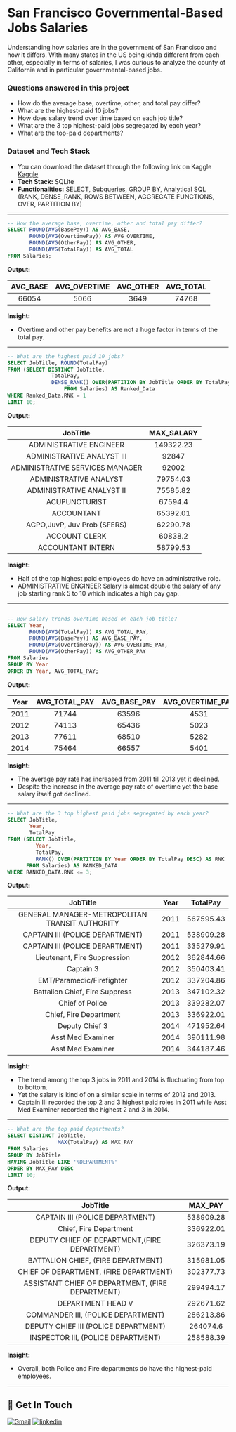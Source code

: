 # San Francisco Governmental-Based Jobs Salaries
Understanding how salaries are in the government of San Francisco and how it differs.
With many states in the US being kinda different from each other, especially in terms of salaries, I was curious to analyze the county of California and in particular governmental-based jobs.


### Questions answered in this project

- How do the average base, overtime, other, and total pay differ?
- What are the highest-paid 10 jobs?
- How does salary trend over time based on each job title?
- What are the 3 top highest-paid jobs segregated by each year?
- What are the top-paid departments?

### Dataset and Tech Stack
- You can download the dataset through the following link on Kaggle
[Kaggle](https://www.kaggle.com/datasets/kaggle/sf-salaries)
- **Tech Stack:** SQLite
- **Functionalities:** SELECT, Subqueries, GROUP BY, Analytical SQL (RANK, DENSE_RANK, ROWS BETWEEN, AGGREGATE FUNCTIONS, OVER, PARTITION BY)

------------------------------------------------------

```sql
-- How the average base, overtime, other and total pay differ?
SELECT ROUND(AVG(BasePay)) AS AVG_BASE,
       ROUND(AVG(OvertimePay)) AS AVG_OVERTIME,
       ROUND(AVG(OtherPay)) AS AVG_OTHER,
       ROUND(AVG(TotalPay)) AS AVG_TOTAL
FROM Salaries;
```
**Output:**

|  AVG_BASE    |  AVG_OVERTIME  |   AVG_OTHER    |   AVG_TOTAL    |
|     :---:    |     :---:      |     :---:      |     :---:      |
| 66054        | 5066           |       3649     |  74768         |

**Insight:**
- Overtime and other pay benefits are not a huge factor in terms of the total pay.

------------------------------------------------------

```sql
-- What are the highest paid 10 jobs?
SELECT JobTitle, ROUND(TotalPay)
FROM (SELECT DISTINCT JobTitle,
		      TotalPay,
		      DENSE_RANK() OVER(PARTITION BY JobTitle ORDER BY TotalPay DESC) AS RNK
    		      FROM Salaries) AS Ranked_Data
WHERE Ranked_Data.RNK = 1
LIMIT 10;
```
**Output:**

|  JobTitle    |  MAX_SALARY    |
|     :---:    |     :---:    |
| ADMINISTRATIVE ENGINEER | 149322.23 |
| ADMINISTRATIVE ANALYST III | 92847 |
| ADMINISTRATIVE SERVICES MANAGER | 92002 |
| ADMINISTRATIVE ANALYST | 79754.03 |
| ADMINISTRATIVE ANALYST II | 75585.82 |
| ACUPUNCTURIST | 67594.4 |
| ACCOUNTANT | 65392.01 |
| ACPO,JuvP, Juv Prob (SFERS) | 62290.78 |
| ACCOUNT CLERK | 60838.2 |
| ACCOUNTANT INTERN | 58799.53 |

**Insight:**
- Half of the top highest paid employees do have an administrative role.
- ADMINISTRATIVE ENGINEER Salary is almost double the salary of any job starting rank 5 to 10 which indicates a high pay gap.

------------------------------------------------------

```sql

-- How salary trends overtime based on each job title?
SELECT Year,
       ROUND(AVG(TotalPay)) AS AVG_TOTAL_PAY,
       ROUND(AVG(BasePay)) AS AVG_BASE_PAY,
       ROUND(AVG(OvertimePay)) AS AVG_OVERTIME_PAY,
       ROUND(AVG(OtherPay)) AS AVG_OTHER_PAY
FROM Salaries
GROUP BY Year
ORDER BY Year, AVG_TOTAL_PAY;
```

**Output:**

|  Year  |  AVG_TOTAL_PAY |  AVG_BASE_PAY |  AVG_OVERTIME_PAY |  AVG_OTHER_PAY |  
|     :---:  |   :---:    |   :---:    |   :---:    |   :---:    |    
|  2011 | 71744 | 63596 | 4531 | 3617 | 
|  2012 | 74113 | 65436 | 5023 | 3653 | 
|  2013 | 77611 | 68510 | 5282 | 3820 | 
|  2014 | 75464 | 66557 | 5401 | 3505 | 

**Insight:**
- The average pay rate has increased from 2011 till 2013 yet it declined.
- Despite the increase in the average pay rate of overtime yet the base salary itself got declined.

------------------------------------------------------

```sql
-- What are the 3 top highest paid jobs segregated by each year?
SELECT JobTitle,
	   Year,
	   TotalPay
FROM (SELECT JobTitle,
	     Year,
	     TotalPay,
	     RANK() OVER(PARTITION BY Year ORDER BY TotalPay DESC) AS RNK
      FROM Salaries) AS RANKED_DATA
WHERE RANKED_DATA.RNK <= 3;
```
**Output:**

|  JobTitle   |  Year   |  TotalPay   | 
|     :---:  |     :---:  |     :---:  |  
|  GENERAL MANAGER-METROPOLITAN TRANSIT AUTHORITY | 2011 | 567595.43 |
|  CAPTAIN III (POLICE DEPARTMENT) | 2011 | 538909.28 |
|  CAPTAIN III (POLICE DEPARTMENT) | 2011 | 335279.91 |
|  Lieutenant, Fire Suppression | 2012 | 362844.66 |
|  Captain 3 | 2012 | 350403.41 |
|  EMT/Paramedic/Firefighter |2012 | 337204.86 | 
|  Battalion Chief, Fire Suppress | 2013 | 347102.32 |
|  Chief of Police |  2013 | 339282.07 |
|  Chief, Fire Department |  2013 | 336922.01 |
|  Deputy Chief 3 |  2014 | 471952.64 |
|  Asst Med Examiner |   2014 | 390111.98 |
|  Asst Med Examiner |   2014 | 344187.46 |

**Insight:**
- The trend among the top 3 jobs in 2011 and 2014 is fluctuating from top to bottom.
- Yet the salary is kind of on a similar scale in terms of 2012 and 2013.
- Captain III recorded the top 2 and 3 highest paid roles in 2011 while Asst Med Examiner recorded the highest 2 and 3 in 2014.

------------------------------------------------------

```sql
-- What are the top paid departments?
SELECT DISTINCT JobTitle,
                MAX(TotalPay) AS MAX_PAY
FROM Salaries
GROUP BY JobTitle
HAVING JobTitle LIKE '%DEPARTMENT%'
ORDER BY MAX_PAY DESC
LIMIT 10;
```
**Output:**

|  JobTitle   |  MAX_PAY   |
|     :---:  |     :---:  |
| CAPTAIN III (POLICE DEPARTMENT) | 538909.28 |
| Chief, Fire Department | 336922.01 |
| DEPUTY CHIEF OF DEPARTMENT,(FIRE DEPARTMENT) | 326373.19 | 
| BATTALION CHIEF, (FIRE DEPARTMENT) | 315981.05 |
| CHIEF OF DEPARTMENT, (FIRE DEPARTMENT) | 302377.73 |
| ASSISTANT CHIEF OF DEPARTMENT, (FIRE DEPARTMENT) | 299494.17 | 
| DEPARTMENT HEAD V | 292671.62 |
| COMMANDER III, (POLICE DEPARTMENT) | 286213.86 | 
| DEPUTY CHIEF III (POLICE DEPARTMENT) | 264074.6 |
| INSPECTOR III, (POLICE DEPARTMENT) | 258588.39 |

**Insight:**
- Overall, both Police and Fire departments do have the highest-paid employees.
------------------------------------------------------

## 🔗 Get In Touch
<a href="mailto:mustafaa7med@gmail.com"><img alt="Gmail" title="Moustafa Ahmed's Gmail" src="https://img.shields.io/badge/Gmail-D14836?style=for-the-badge&logo=gmail&logoColor=white"></a>
[![linkedin](https://img.shields.io/badge/linkedin-0A66C2?style=for-the-badge&logo=linkedin&logoColor=white)](https://www.linkedin.com/in/mustafaa7med)
